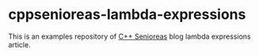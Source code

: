 # cppsenioreas-lambda-expressions
This is an examples repository of [C++ Senioreas](https://cppsenioreas.wordpress.com/) blog lambda expressions article.

